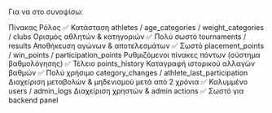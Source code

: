 Για να στο συνοψίσω:

Πίνακας	Ρόλος	✅ Κατάσταση
athletes / age_categories / weight_categories / clubs	Ορισμός αθλητών & κατηγοριών	✅ Πολύ σωστό
tournaments / results	Αποθήκευση αγώνων & αποτελεσμάτων	✅ Σωστό
placement_points / win_points / participation_points	Ρυθμιζόμενοι πίνακες πόντων (σύστημα βαθμολόγησης)	✅ Τέλειο
points_history	Καταγραφή ιστορικού αλλαγών βαθμών	✅ Πολύ χρήσιμο
category_changes / athlete_last_participation	Διαχείριση μεταβολών & μηδενισμού μετά από 2 χρόνια	✅ Καλυμμένο
users / admin_logs	Διαχείριση χρηστών & admin actions	✅ Σωστό για backend panel